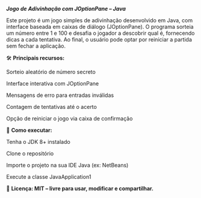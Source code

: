 ***Jogo de Adivinhação com JOptionPane – Java***

Este projeto é um jogo simples de adivinhação desenvolvido em Java, com interface baseada em caixas de diálogo (JOptionPane). O programa sorteia um número entre 1 e 100 e desafia o jogador a descobrir qual é, fornecendo dicas a cada tentativa. Ao final, o usuário pode optar por reiniciar a partida sem fechar a aplicação.

🛠️ **Principais recursos:**

Sorteio aleatório de número secreto

Interface interativa com JOptionPane

Mensagens de erro para entradas inválidas

Contagem de tentativas até o acerto

Opção de reiniciar o jogo via caixa de confirmação

🚀 **Como executar:**

Tenha o JDK 8+ instalado

Clone o repositório

Importe o projeto na sua IDE Java (ex: NetBeans)

Execute a classe JavaApplication1

📄 **Licença: MIT – livre para usar, modificar e compartilhar.**
